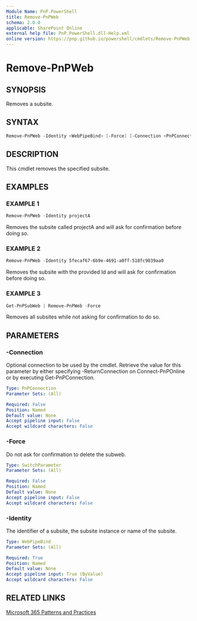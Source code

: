 ```yaml
---
Module Name: PnP.PowerShell
title: Remove-PnPWeb
schema: 2.0.0
applicable: SharePoint Online
external help file: PnP.PowerShell.dll-Help.xml
online version: https://pnp.github.io/powershell/cmdlets/Remove-PnPWeb.html
---
```


# Remove-PnPWeb

## SYNOPSIS

Removes a subsite.

## SYNTAX

```powershell
Remove-PnPWeb -Identity <WebPipeBind> [-Force] [-Connection <PnPConnection>] 
```

## DESCRIPTION
This cmdlet removes the specified subsite.

## EXAMPLES

### EXAMPLE 1

```powershell
Remove-PnPWeb -Identity projectA
```

Removes the subsite called projectA and will ask for confirmation before doing so.

### EXAMPLE 2

```powershell
Remove-PnPWeb -Identity 5fecaf67-6b9e-4691-a0ff-518fc9839aa0
```

Removes the subsite with the provided Id and will ask for confirmation before doing so.

### EXAMPLE 3

```powershell
Get-PnPSubWeb | Remove-PnPWeb -Force
```

Removes all subsites while not asking for confirmation to do so.

## PARAMETERS

### -Connection

Optional connection to be used by the cmdlet. Retrieve the value for this parameter by either specifying -ReturnConnection on Connect-PnPOnline or by executing Get-PnPConnection.

```yaml
Type: PnPConnection
Parameter Sets: (All)

Required: False
Position: Named
Default value: None
Accept pipeline input: False
Accept wildcard characters: False
```

### -Force

Do not ask for confirmation to delete the subweb.

```yaml
Type: SwitchParameter
Parameter Sets: (All)

Required: False
Position: Named
Default value: None
Accept pipeline input: False
Accept wildcard characters: False
```

### -Identity

The identifier of a subsite, the subsite instance or name of the subsite.

```yaml
Type: WebPipeBind
Parameter Sets: (All)

Required: True
Position: Named
Default value: None
Accept pipeline input: True (ByValue)
Accept wildcard characters: False
```

## RELATED LINKS

[Microsoft 365 Patterns and Practices](https://aka.ms/m365pnp)
